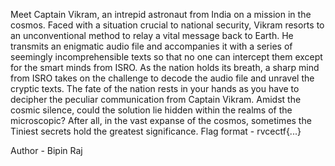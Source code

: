 Meet Captain Vikram, an intrepid astronaut from India on a mission in the cosmos. Faced with a situation crucial to national security, Vikram resorts to an unconventional method to relay a vital message back to Earth. He transmits an enigmatic audio file and accompanies it with a series of seemingly incomprehensible texts so that no one can intercept them except for the smart minds from ISRO. As the nation holds its breath, a sharp mind from ISRO takes on the challenge to decode the audio file and unravel the cryptic texts. The fate of the nation rests in your hands as you have to decipher the peculiar communication from Captain Vikram. Amidst the cosmic silence, could the solution lie hidden within the realms of the microscopic? After all, in the vast expanse of the cosmos, sometimes the Tiniest secrets hold the greatest significance.
Flag format - rvcectf{...}

Author - Bipin Raj

